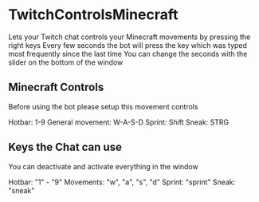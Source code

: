 # TwitchControlsMinecraft
Lets your Twitch chat controls your Minecraft movements by pressing the right keys
Every few seconds the bot will press the key which was typed most frequently since the last time
You can change the seconds with the slider on the bottom of the window

## Minecraft Controls
Before using the bot please setup this movement controls

Hotbar: 1-9
General movement: W-A-S-D
Sprint: Shift
Sneak: STRG

## Keys the Chat can use
You can deactivate and activate everything in the window

Hotbar: "1" - "9"
Movements: "w", "a", "s", "d"
Sprint: "sprint"
Sneak: "sneak"
